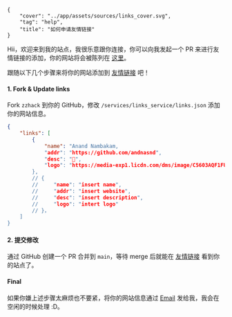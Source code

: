 ```metadata
{
    "cover": "../app/assets/sources/links_cover.svg",
    "tag": "help",
    "title": "如何申请友情链接"
}
```

Hii，欢迎来到我的站点，我很乐意跟你连接，你可以向我发起一个 PR 来进行友情链接的添加，你的网站将会被陈列在 [这里](/links)。

跟随以下几个步骤来将你的网站添加到 [友情链接](/links) 吧！

#### 1. Fork & Update links
Fork `zzhack` 到你的 GitHub，修改 `/services/links_service/links.json` 添加你的网站信息。
```json
{
    "links": [
        {
            "name": "Anand Nambakam,
            "addr": "https://github.com/andnasnd",
            "desc": "👋",
            "logo": "https://media-exp1.licdn.com/dms/image/C5603AQF1FU0l6JaPgQ/profile-displayphoto-shrink_800_800/0/1634256413735?e=1667433600&v=beta&t=VxzDzS3wIH_6P54sMcwq9BeH2aak-vb6wedbhNBdrh0"
        },
        // {
        //     "name": "insert name",
        //     "addr": "insert website",
        //     "desc": "insert description",
        //     "logo": "intert logo"
        // }，
    ]
}
```

#### 2. 提交修改
通过 GitHub 创建一个 PR 合并到 `main`，等待 merge 后就能在 [友情链接](/links) 看到你的站点了。

#### Final
如果你嫌上述步骤太麻烦也不要紧，将你的网站信息通过 [Email](mailto:anambakam@icloud.com) 发给我，我会在空闲的时候处理 :D。
